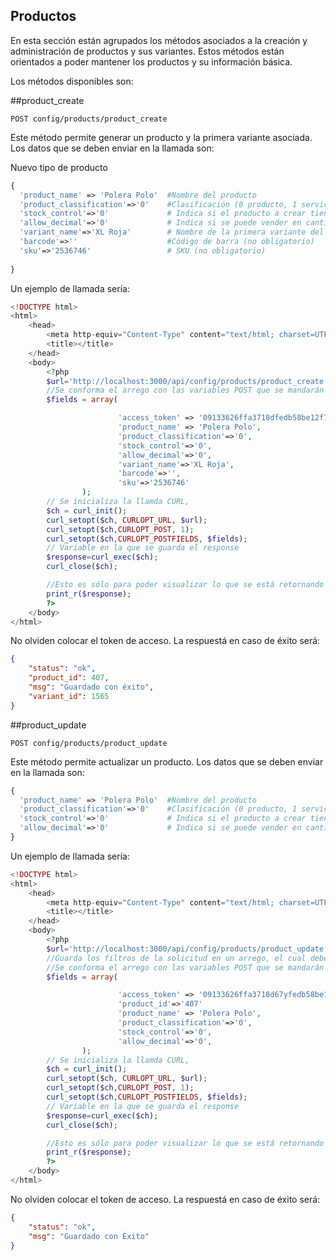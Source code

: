 ## Productos

En esta sección están agrupados los métodos asociados a la creación y administración de productos y sus variantes. Estos métodos están orientados a poder mantener  los productos y su información básica. 

Los métodos disponibles son:

##product_create

```
POST config/products/product_create
```

Este método permite generar un producto y la primera variante asociada.
Los datos que se deben enviar en la llamada  son:

Nuevo tipo de producto
```php
{
  'product_name' => 'Polera Polo'  #Nombre del producto
  'product_classification'=>'0'    #Clasificación (0 producto, 1 servicio)
  'stock_control'=>'0'             # Indica si el producto a crear tiene control de stock (0 si, 1 no)
  'allow_decimal'=>'0'             # Indica si se puede vender en cantidades desimales (0 no, 1 si)
  'variant_name'=>'XL Roja'        # Nombre de la primera variante del producto
  'barcode'=>''                    #Código de barra (no obligatorio)          
  'sku'=>'2536746'                 # SKU (no obligatorio)
  
}
```

Un ejemplo de llamada sería:
``` php
<!DOCTYPE html>
<html>
    <head>
        <meta http-equiv="Content-Type" content="text/html; charset=UTF-8">
        <title></title>
    </head>
    <body>
        <?php
        $url='http://localhost:3000/api/config/products/product_create';
        //Se conforma el arrego con las variables POST que se mandarán en el Request 
        $fields = array(

                        'access_token' => '09133626ffa3718dfedb58be12f7cba880c25lfcfea',
                        'product_name' => 'Polera Polo',
                        'product_classification'=>'0',
                        'stock_control'=>'0',
                        'allow_decimal'=>'0',
                        'variant_name'=>'XL Roja',
                        'barcode'=>'',
                        'sku'=>'2536746'                  
				);
        // Se inicializa la llamda CURL, 
        $ch = curl_init();
        curl_setopt($ch, CURLOPT_URL, $url);
        curl_setopt($ch,CURLOPT_POST, 1);
        curl_setopt($ch,CURLOPT_POSTFIELDS, $fields);
        // Variable en la que se guarda el response
        $response=curl_exec($ch);
        curl_close($ch);

        //Esto es sólo para poder visualizar lo que se está retornando
        print_r($response);
        ?>
    </body>
</html>

```

No olviden colocar el token de acceso.
La respuestá en caso de éxito será:

``` json
{
    "status": "ok",
    "product_id": 407,
    "msg": "Guardado con éxito",
    "variant_id": 1565
}

```

##product_update

```
POST config/products/product_update
```

Este método permite actualizar un producto.
Los datos que se deben enviar en la llamada  son:

```php
{
  'product_name' => 'Polera Polo'  #Nombre del producto
  'product_classification'=>'0'    #Clasificación (0 producto, 1 servicio)
  'stock_control'=>'0'             # Indica si el producto a crear tiene control de stock (0 si, 1 no)
  'allow_decimal'=>'0'             # Indica si se puede vender en cantidades desimales (0 no, 1 si)
}
```

Un ejemplo de llamada sería:

``` php
<!DOCTYPE html>
<html>
    <head>
        <meta http-equiv="Content-Type" content="text/html; charset=UTF-8">
        <title></title>
    </head>
    <body>
        <?php
        $url='http://localhost:3000/api/config/products/product_update';
        //Guarda los filtros de la solicitud en un arrego, el cual debe ser guardado en formato JSON
        //Se conforma el arrego con las variables POST que se mandarán en el Request 
        $fields = array(

                        'access_token' => '09133626ffa3718d67yfedb58be12f752cba880cfcfea',
                        'product_id'=>'407'
                        'product_name' => 'Polera Polo',
                        'product_classification'=>'0',
                        'stock_control'=>'0',
                        'allow_decimal'=>'0',                
				);
        // Se inicializa la llamda CURL, 
        $ch = curl_init();
        curl_setopt($ch, CURLOPT_URL, $url);
        curl_setopt($ch,CURLOPT_POST, 1);
        curl_setopt($ch,CURLOPT_POSTFIELDS, $fields);
        // Variable en la que se guarda el response
        $response=curl_exec($ch);
        curl_close($ch);

        //Esto es sólo para poder visualizar lo que se está retornando
        print_r($response);
        ?>
    </body>
</html>

```
No olviden colocar el token de acceso.
La respuestá en caso de éxito será:

``` json
{
    "status": "ok",
    "msg": "Guardado con Éxito"
}

```
